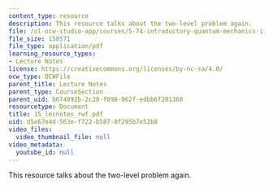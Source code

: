 ```yaml
---
content_type: resource
description: This resource talks about the two-level problem again.
file: /ol-ocw-studio-app/courses/5-74-introductory-quantum-mechanics-ii-spring-2004/d5e67e4d563ef722b5870f295b7e52b8_15_lecnotes_rwf.pdf
file_size: 158571
file_type: application/pdf
learning_resource_types:
- Lecture Notes
license: https://creativecommons.org/licenses/by-nc-sa/4.0/
ocw_type: OCWFile
parent_title: Lecture Notes
parent_type: CourseSection
parent_uid: b674992b-2c20-f098-062f-edbb6f201368
resourcetype: Document
title: 15_lecnotes_rwf.pdf
uid: d5e67e4d-563e-f722-b587-0f295b7e52b8
video_files:
  video_thumbnail_file: null
video_metadata:
  youtube_id: null
---
```

This resource talks about the two-level problem again.